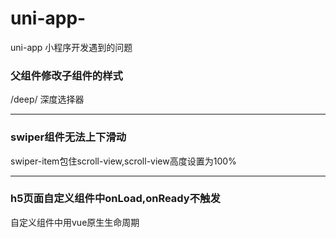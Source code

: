 # uni-app-
uni-app 小程序开发遇到的问题
### 父组件修改子组件的样式
/deep/ 深度选择器

---
### swiper组件无法上下滑动
swiper-item包住scroll-view,scroll-view高度设置为100%

---
### h5页面自定义组件中onLoad,onReady不触发
自定义组件中用vue原生生命周期
